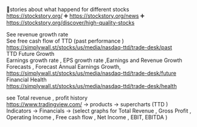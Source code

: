 




📓stories about what happend for different stocks   
https://stockstory.org/ ➕ https://stockstory.org/news ➕ https://stockstory.org/discover/high-quality-stocks      



See  revenue  growth rate  
See free cash flow of TTD (past performance )    
https://simplywall.st/stocks/us/media/nasdaq-ttd/trade-desk/past    
TTD Future Growth     
Earnings growth rate , EPS growth rate ,Earnings and Revenue Growth Forecasts , Forecast Annual Earnings Growth,    
https://simplywall.st/stocks/us/media/nasdaq-ttd/trade-desk/future     
Financial Health    
https://simplywall.st/stocks/us/media/nasdaq-ttd/trade-desk/health      

see  Total revenue , profit history    
https://www.tradingview.com/ -> products -> supercharts   (TTD )    
Indicators -> Financials ->  (select graphs for Total Revenue , Gross Profit , Operating Income , Free cash flow , Net Income , EBIT, EBITDA )        
